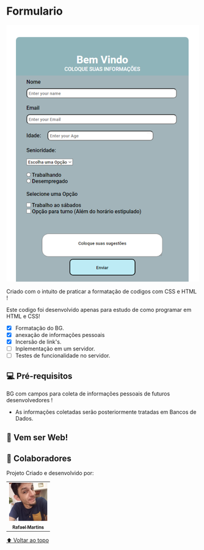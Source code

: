 # Formulario


<img src="./assets/formulario.png" alt="Img">

Criado com o intuito de praticar a formatação de codigos com CSS e HTML !



Este codigo foi desenvolvido apenas para estudo de como programar em HTML e CSS!

- [x] Formatação do BG.
- [x] anexação de informações pessoais
- [x] Incersão de link's.
- [ ] Inplementação em um servidor.
- [ ] Testes de funcionalidade no servidor.

## 💻 Pré-requisitos

BG com campos para coleta de informações pessoais de futuros desenvolvedores !
<!---Estes são apenas requisitos de exemplo. Adicionar, informar e posteriormente catalogar as informações!--->
* As informações coletadas serão posteriormente tratadas em Bancos de Dados.

## 🚀 Vem ser Web!




## 🤝 Colaboradores

Projeto Criado e desenvolvido por:

<table>
  <tr>
    <td align="center">
      <a href="#">
        <img src="./assets/98136615.jpg" width="100px;" alt="Foto do Rafael Martin no GitHub"/><br>
        <sub>
          <b>Rafael Martins</b>
        </sub>
      </a>
    </td>
    
  </tr>
</table>


[⬆ Voltar ao topo](#loguin-yoga)<br>
